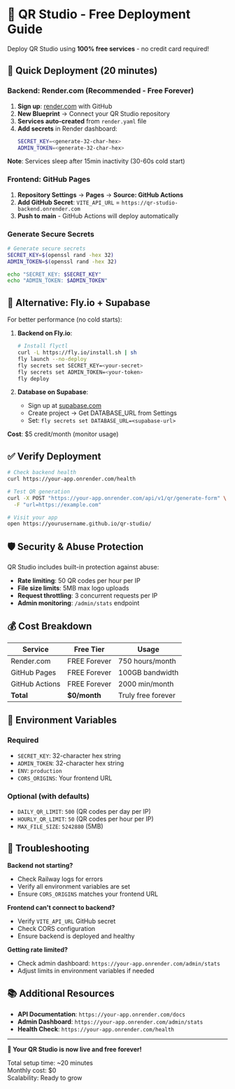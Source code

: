 # 🚀 QR Studio - Free Deployment Guide

Deploy QR Studio using **100% free services** - no credit card required!

## 🎯 Quick Deployment (20 minutes)

### **Backend: Render.com (Recommended - Free Forever)**

1. **Sign up**: [render.com](https://render.com) with GitHub
2. **New Blueprint** → Connect your QR Studio repository
3. **Services auto-created** from `render.yaml` file
4. **Add secrets** in Render dashboard:
   ```bash
   SECRET_KEY=<generate-32-char-hex>
   ADMIN_TOKEN=<generate-32-char-hex>
   ```

**Note**: Services sleep after 15min inactivity (30-60s cold start)

### **Frontend: GitHub Pages**

1. **Repository Settings** → **Pages** → **Source: GitHub Actions**
2. **Add GitHub Secret**: `VITE_API_URL` = `https://qr-studio-backend.onrender.com`
3. **Push to main** - GitHub Actions will deploy automatically

### **Generate Secure Secrets**

```bash
# Generate secure secrets
SECRET_KEY=$(openssl rand -hex 32)
ADMIN_TOKEN=$(openssl rand -hex 32)

echo "SECRET_KEY: $SECRET_KEY"
echo "ADMIN_TOKEN: $ADMIN_TOKEN"
```

## 🔄 Alternative: Fly.io + Supabase

For better performance (no cold starts):

1. **Backend on Fly.io**:

   ```bash
   # Install flyctl
   curl -L https://fly.io/install.sh | sh
   fly launch --no-deploy
   fly secrets set SECRET_KEY=<your-secret>
   fly secrets set ADMIN_TOKEN=<your-token>
   fly deploy
   ```

2. **Database on Supabase**:
   - Sign up at [supabase.com](https://supabase.com)
   - Create project → Get DATABASE_URL from Settings
   - Set: `fly secrets set DATABASE_URL=<supabase-url>`

**Cost**: $5 credit/month (monitor usage)

## ✅ Verify Deployment

```bash
# Check backend health
curl https://your-app.onrender.com/health

# Test QR generation
curl -X POST "https://your-app.onrender.com/api/v1/qr/generate-form" \
  -F "url=https://example.com"

# Visit your app
open https://yourusername.github.io/qr-studio/
```

## 🛡️ Security & Abuse Protection

QR Studio includes built-in protection against abuse:

- **Rate limiting**: 50 QR codes per hour per IP
- **File size limits**: 5MB max logo uploads
- **Request throttling**: 3 concurrent requests per IP
- **Admin monitoring**: `/admin/stats` endpoint

## 💰 Cost Breakdown

| Service        | Free Tier    | Usage              |
| -------------- | ------------ | ------------------ |
| Render.com     | FREE Forever | 750 hours/month    |
| GitHub Pages   | FREE Forever | 100GB bandwidth    |
| GitHub Actions | FREE Forever | 2000 min/month     |
| **Total**      | **$0/month** | Truly free forever |

## 🔧 Environment Variables

### Required

- `SECRET_KEY`: 32-character hex string
- `ADMIN_TOKEN`: 32-character hex string
- `ENV`: `production`
- `CORS_ORIGINS`: Your frontend URL

### Optional (with defaults)

- `DAILY_QR_LIMIT`: `500` (QR codes per day per IP)
- `HOURLY_QR_LIMIT`: `50` (QR codes per hour per IP)
- `MAX_FILE_SIZE`: `5242880` (5MB)

## 🚨 Troubleshooting

**Backend not starting?**

- Check Railway logs for errors
- Verify all environment variables are set
- Ensure `CORS_ORIGINS` matches your frontend URL

**Frontend can't connect to backend?**

- Verify `VITE_API_URL` GitHub secret
- Check CORS configuration
- Ensure backend is deployed and healthy

**Getting rate limited?**

- Check admin dashboard: `https://your-app.onrender.com/admin/stats`
- Adjust limits in environment variables if needed

## 📚 Additional Resources

- **API Documentation**: `https://your-app.onrender.com/docs`
- **Admin Dashboard**: `https://your-app.onrender.com/admin/stats`
- **Health Check**: `https://your-app.onrender.com/health`

---

**🎉 Your QR Studio is now live and free forever!**

Total setup time: ~20 minutes  
Monthly cost: $0  
Scalability: Ready to grow
